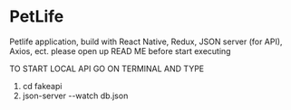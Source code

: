# PetLife
Petlife application, build with React Native, Redux, JSON server (for API), Axios, ect. please open up READ ME before start executing

TO START LOCAL API 
GO ON TERMINAL AND TYPE
1. cd fakeapi
2. json-server --watch db.json
